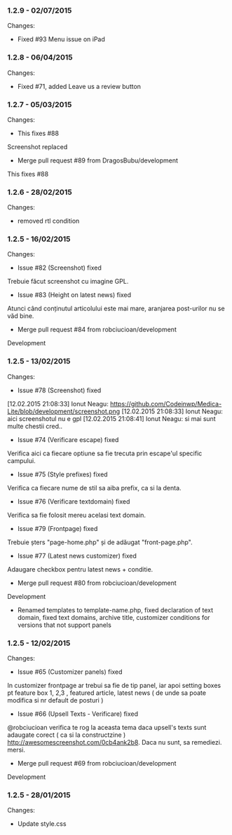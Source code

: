 

### 1.2.9 - 02/07/2015

 Changes: 


 * Fixed #93 Menu issue on iPad


### 1.2.8 - 06/04/2015

 Changes: 


 * Fixed #71, added Leave us a review button


### 1.2.7 - 05/03/2015

 Changes: 


 * This fixes #88

Screenshot replaced
 * Merge pull request #89 from DragosBubu/development

This fixes #88


### 1.2.6 - 28/02/2015

 Changes: 


 * removed rtl condition


### 1.2.5 - 16/02/2015

 Changes: 


 * Issue #82 (Screenshot) fixed

Trebuie făcut screenshot cu imagine GPL.
 * Issue #83 (Height on latest news) fixed

Atunci când conținutul articolului este mai mare, aranjarea post-urilor
nu se văd bine.
 * Merge pull request #84 from robciucioan/development

Development


### 1.2.5 - 13/02/2015

 Changes: 


 * Issue #78 (Screenshot) fixed

[12.02.2015 21:08:33] Ionut Neagu:
https://github.com/Codeinwp/Medica-Lite/blob/development/screenshot.png
[12.02.2015 21:08:33] Ionut Neagu: aici screenshotul nu e gpl
[12.02.2015 21:08:41] Ionut Neagu: si mai sunt multe chestii cred..
 * Issue #74 (Verificare escape) fixed

Verifica aici ca fiecare optiune sa fie trecuta prin escape'ul specific
campului.
 * Issue #75 (Style prefixes) fixed

Verifica ca fiecare nume de stil sa aiba prefix, ca si la denta.
 * Issue #76 (Verificare textdomain) fixed

Verifica sa fie folosit mereu acelasi text domain.
 * Issue #79 (Frontpage) fixed

Trebuie șters "page-home.php" și de adăugat "front-page.php".
 * Issue #77 (Latest news customizer) fixed

Adaugare checkbox pentru latest news + conditie.
 * Merge pull request #80 from robciucioan/development

Development
 * Renamed templates to template-name.php, fixed declaration of text domain, fixed text domains, archive title, customizer conditions for versions that not support panels


### 1.2.5 - 12/02/2015

 Changes: 


 * Issue #65 (Customizer panels) fixed

In customizer frontpage ar trebui sa fie de tip panel, iar apoi setting
boxes pt feature box 1, 2,3 , featured article, latest news ( de unde sa
poate modifica si nr default de posturi )
 * Issue #66 (Upsell Texts - Verificare) fixed

@robciucioan verifica te rog la aceasta tema daca upsell's texts sunt
adaugate corect ( ca si la constructzine )
http://awesomescreenshot.com/0cb4ank2b8. Daca nu sunt, sa remediezi.
mersi.
 * Merge pull request #69 from robciucioan/development

Development


### 1.2.5 - 28/01/2015

 Changes: 


 * Update style.css
